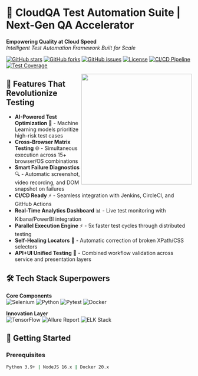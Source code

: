 # 🚀 CloudQA Test Automation Suite | Next-Gen QA Accelerator

**Empowering Quality at Cloud Speed**  
*Intelligent Test Automation Framework Built for Scale*

[![GitHub stars](https://img.shields.io/github/stars/yourusername/cloudqa-automation?style=for-the-badge)](https://github.com/yourusername/cloudqa-automation/stargazers)
[![GitHub forks](https://img.shields.io/github/forks/yourusername/cloudqa-automation?style=for-the-badge)](https://github.com/yourusername/cloudqa-automation/network)
[![GitHub issues](https://img.shields.io/github/issues/yourusername/cloudqa-automation?style=for-the-badge)](https://github.com/yourusername/cloudqa-automation/issues)
[![License](https://img.shields.io/badge/License-MIT-blue.svg?style=for-the-badge)](https://opensource.org/licenses/MIT)
[![CI/CD Pipeline](https://img.shields.io/badge/CI%2FCD-Jenkins-orange?style=for-the-badge&logo=jenkins)](https://jenkins.io)
[![Test Coverage](https://img.shields.io/badge/Coverage-95%25-brightgreen.svg?style=for-the-badge)](https://github.com/yourusername/cloudqa-automation)

<img src="https://media.giphy.com/media/qgQUggAC3Pfv687qPC/giphy.gif" align="right" width="300">

## 🌟 Features That Revolutionize Testing

- **AI-Powered Test Optimization** 🤖 - Machine Learning models prioritize high-risk test cases
- **Cross-Browser Matrix Testing** 🌐 - Simultaneous execution across 15+ browser/OS combinations
- **Smart Failure Diagnostics** 🔍 - Automatic screenshot, video recording, and DOM snapshot on failures
- **CI/CD Ready** ⚡️ - Seamless integration with Jenkins, CircleCI, and GitHub Actions
- **Real-Time Analytics Dashboard** 📊 - Live test monitoring with Kibana/PowerBI integration
- **Parallel Execution Engine** ⚡️ - 5x faster test cycles through distributed testing
- **Self-Healing Locators** 💊 - Automatic correction of broken XPath/CSS selectors
- **API+UI Unified Testing** 🔗 - Combined workflow validation across service and presentation layers

## 🛠 Tech Stack Superpowers

**Core Components**  
![Selenium](https://img.shields.io/badge/-Selenium-43B02A?style=flat&logo=Selenium&logoColor=white)
![Python](https://img.shields.io/badge/-Python-3776AB?style=flat&logo=Python&logoColor=white)
![Pytest](https://img.shields.io/badge/-Pytest-0A9EDC?style=flat&logo=pytest&logoColor=white)
![Docker](https://img.shields.io/badge/-Docker-2496ED?style=flat&logo=Docker&logoColor=white)

**Innovation Layer**  
![TensorFlow](https://img.shields.io/badge/-TensorFlow-FF6F00?style=flat&logo=TensorFlow&logoColor=white)
![Allure Report](https://img.shields.io/badge/-Allure_Report-FF6F00?style=flat&logo=Allure&logoColor=white)
![ELK Stack](https://img.shields.io/badge/-ELK_Stack-005571?style=flat&logo=ElasticStack&logoColor=white)

## 🚀 Getting Started

### Prerequisites

```bash
Python 3.9+ | NodeJS 16.x | Docker 20.x
